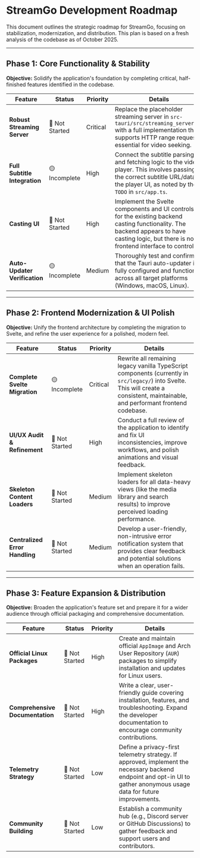 # StreamGo Development Roadmap

This document outlines the strategic roadmap for StreamGo, focusing on stabilization, modernization, and distribution. This plan is based on a fresh analysis of the codebase as of October 2025.

---

## Phase 1: Core Functionality & Stability

**Objective:** Solidify the application's foundation by completing critical, half-finished features identified in the codebase.

| Feature | Status | Priority | Details |
|---|---|---|---|
| **Robust Streaming Server** | 🔴 Not Started | Critical | Replace the placeholder streaming server in `src-tauri/src/streaming_server.rs` with a full implementation that supports HTTP range requests, essential for video seeking. |
| **Full Subtitle Integration** | 🟡 Incomplete | High | Connect the subtitle parsing and fetching logic to the video player. This involves passing the correct subtitle URL/data to the player UI, as noted by the `TODO` in `src/app.ts`. |
| **Casting UI** | 🔴 Not Started | High | Implement the Svelte components and UI controls for the existing backend casting functionality. The backend appears to have casting logic, but there is no frontend interface to control it. |
| **Auto-Updater Verification** | 🟡 Incomplete | Medium | Thoroughly test and confirm that the Tauri auto-updater is fully configured and functional across all target platforms (Windows, macOS, Linux). |

---

## Phase 2: Frontend Modernization & UI Polish

**Objective:** Unify the frontend architecture by completing the migration to Svelte, and refine the user experience for a polished, modern feel.

| Feature | Status | Priority | Details |
|---|---|---|---|
| **Complete Svelte Migration** | 🟡 Incomplete | Critical | Rewrite all remaining legacy vanilla TypeScript components (currently in `src/legacy/`) into Svelte. This will create a consistent, maintainable, and performant frontend codebase. |
| **UI/UX Audit & Refinement** | 🔴 Not Started | High | Conduct a full review of the application to identify and fix UI inconsistencies, improve workflows, and polish animations and visual feedback. |
| **Skeleton Content Loaders** | 🔴 Not Started | Medium | Implement skeleton loaders for all data-heavy views (like the media library and search results) to improve perceived loading performance. |
| **Centralized Error Handling** | 🔴 Not Started | Medium | Develop a user-friendly, non-intrusive error notification system that provides clear feedback and potential solutions when an operation fails. |

---

## Phase 3: Feature Expansion & Distribution

**Objective:** Broaden the application's feature set and prepare it for a wider audience through official packaging and comprehensive documentation.

| Feature | Status | Priority | Details |
|---|---|---|---|
| **Official Linux Packages** | 🔴 Not Started | High | Create and maintain official `AppImage` and Arch User Repository (`AUR`) packages to simplify installation and updates for Linux users. |
| **Comprehensive Documentation** | 🔴 Not Started | High | Write a clear, user-friendly guide covering installation, features, and troubleshooting. Expand the developer documentation to encourage community contributions. |
| **Telemetry Strategy** | 🔴 Not Started | Low | Define a privacy-first telemetry strategy. If approved, implement the necessary backend endpoint and opt-in UI to gather anonymous usage data for future improvements. |
| **Community Building** | 🔴 Not Started | Low | Establish a community hub (e.g., Discord server or GitHub Discussions) to gather feedback and support users and contributors. |
